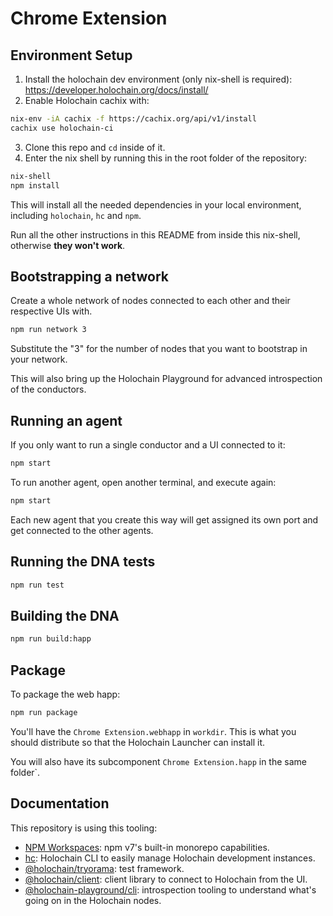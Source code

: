 # Chrome Extension

## Environment Setup

1. Install the holochain dev environment (only nix-shell is required): https://developer.holochain.org/docs/install/
2. Enable Holochain cachix with:

```bash
nix-env -iA cachix -f https://cachix.org/api/v1/install
cachix use holochain-ci
```

3. Clone this repo and `cd` inside of it.
4. Enter the nix shell by running this in the root folder of the repository: 

```bash
nix-shell
npm install
```

This will install all the needed dependencies in your local environment, including `holochain`, `hc` and `npm`.

Run all the other instructions in this README from inside this nix-shell, otherwise **they won't work**.

## Bootstrapping a network

Create a whole network of nodes connected to each other and their respective UIs with.

```bash
npm run network 3
```

Substitute the "3" for the number of nodes that you want to bootstrap in your network.

This will also bring up the Holochain Playground for advanced introspection of the conductors.

## Running an agent
 
If you only want to run a single conductor and a UI connected to it:

```bash
npm start
```

To run another agent, open another terminal, and execute again:

```bash
npm start
```

Each new agent that you create this way will get assigned its own port and get connected to the other agents.

## Running the DNA tests

```bash
npm run test
```

## Building the DNA

```bash
npm run build:happ
```

## Package

To package the web happ:

``` bash
npm run package
```

You'll have the `Chrome Extension.webhapp` in `workdir`. This is what you should distribute so that the Holochain Launcher can install it.

You will also have its subcomponent `Chrome Extension.happ` in the same folder`.

## Documentation

This repository is using this tooling:

- [NPM Workspaces](https://docs.npmjs.com/cli/v7/using-npm/workspaces/): npm v7's built-in monorepo capabilities.
- [hc](https://github.com/holochain/holochain/tree/develop/crates/hc): Holochain CLI to easily manage Holochain development instances.
- [@holochain/tryorama](https://www.npmjs.com/package/@holochain/tryorama): test framework.
- [@holochain/client](https://www.npmjs.com/package/@holochain/client): client library to connect to Holochain from the UI.
- [@holochain-playground/cli](https://www.npmjs.com/package/@holochain-playground/cli): introspection tooling to understand what's going on in the Holochain nodes.
